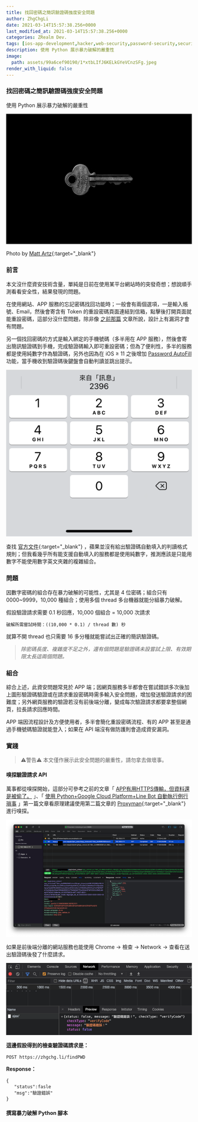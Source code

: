 ```yaml
---
title: 找回密碼之簡訊驗證碼強度安全問題
author: ZhgChgLi
date: 2021-03-14T15:57:38.256+0000
last_modified_at: 2021-03-14T15:57:38.256+0000
categories: ZRealm Dev.
tags: [ios-app-development,hacker,web-security,password-security,security-token]
description: 使用 Python 展示暴力破解的嚴重性
image:
  path: assets/99a6cef90190/1*xtbLIfJ6KELkGYeVCnzSFg.jpeg
render_with_liquid: false
---
```


### 找回密碼之簡訊驗證碼強度安全問題

使用 Python 展示暴力破解的嚴重性


![Photo by [Matt Artz](https://unsplash.com/@mattartz?utm_source=unsplash&utm_medium=referral&utm_content=creditCopyText){:target="_blank"}](/assets/99a6cef90190/1*xtbLIfJ6KELkGYeVCnzSFg.jpeg)

Photo by [Matt Artz](https://unsplash.com/@mattartz?utm_source=unsplash&utm_medium=referral&utm_content=creditCopyText){:target="_blank"}
### 前言

本文沒什麼資安技術含量，單純是日前在使用某平台網站時的突發奇想；想說順手測看看安全性，結果發現的問題。

在使用網站、APP 服務的忘記密碼找回功能時；一般會有兩個選項，一是輸入帳號、Email，然後會寄含有 Token 的重設密碼頁面連結到信箱，點擊後打開頁面就能重設密碼，這部分沒什麼問題，除非像 [之前那篇](../142244e5f07a/) 文章所說，設計上有漏洞才會有問題。

另一個找回密碼的方式是輸入綁定的手機號碼（多半用在 APP 服務），然後會寄出簡訊驗證碼到手機，完成驗證碼輸入即可重設密碼；但為了便利性，多半的服務都是使用純數字作為驗證碼，另外也因為在 iOS ≥ 11 之後增加 [Password AutoFill](../948ed34efa09/) 功能，當手機收到驗證碼後鍵盤會自動判讀並跳出提示。


![](/assets/99a6cef90190/1*f7frmgNsLwW1Q9e9QtAt1A.png)


查找 [官方文件](https://developer.apple.com/documentation/security/password_autofill/about_the_password_autofill_workflow){:target="_blank"} ，蘋果並沒有給出驗證碼自動填入的判讀格式規則；但我看幾乎所有能支援自動填入的服務都是使用純數字，推測應該是只能用數字不能使用數字英文夾雜的複雜組合。
### 問題

因數字密碼的組合存在暴力破解的可能性，尤其是 4 位密碼；組合只有 0000~9999，10,000 種組合；使用多個 thread 多台機器就能分組暴力破解。

假設驗證請求需要 0\.1 秒回應，10,000 個組合 = 10,000 次請求
```
破解所需嘗試時間：((10,000 * 0.1) / thread 數) 秒
```

就算不開 thread 也只需要 16 多分種就能嘗試出正確的簡訊驗證碼。


> _除密碼長度、複雜度不足之外，還有個問題是驗證碼未設嘗試上限、有效期限太長這兩個問題。_ 




### 組合

綜合上述，此資安問題常見於 APP 端；因網頁服務多半都會在嘗試錯誤多次後加上圖形驗證碼驗證或在請求重設密碼時需多輸入安全問題，增加發送驗證請求的困難度；另外網頁服務的驗證若沒有前後端分離，變成每次驗證請求都要拿整個網頁，拉長請求回應時間。

APP 端因流程設計及方便使用者，多半會簡化重設密碼流程、有的 APP 甚至是通過手機號碼驗證就能登入；如果在 API 端沒有做防護則會造成資安漏洞。
### 實踐


> ⚠️警告⚠️ 本文僅作展示此安全問題的嚴重性，請勿拿去做壞事。 



#### 嗅探驗證請求 API

萬事都從嗅探開始，這部分可參考之前的文章「 [APP有用HTTPS傳輸，但資料還是被偷了。](../46410aaada00/) 」、「 [使用 Python\+Google Cloud Platform\+Line Bot 自動執行例行瑣事](../70a1409b149a/) 」第一篇文章看原理建議使用第二篇文章的 [Proxyman](https://proxyman.io/){:target="_blank"} 進行嗅探。


![](/assets/99a6cef90190/1*22uVkKdpDXnwEygDa9lwyA.png)


如果是前後端分離的網站服務也能使用 Chrome \-> 檢查 \-> Network \-> 查看在送出驗證碼後發了什麼請求。


![](/assets/99a6cef90190/1*Skm69eJiZKeK4_QUU0wIoQ.png)


**這邊假設得到的檢查驗證碼請求是：**
```
POST https://zhgchg.li/findPWD
```

**Response：**
```
{
   "status":fasle
   "msg":"驗證錯誤"
}
```
#### 撰寫暴力破解 Python 腳本
